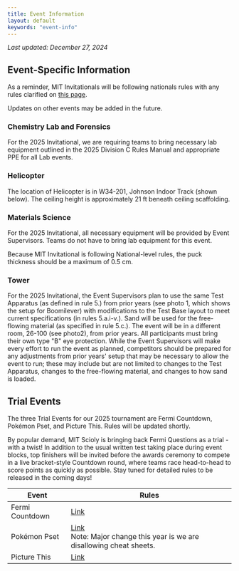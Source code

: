 ```yaml
---
title: Event Information
layout: default
keywords: "event-info"
---
```

_Last updated: December 27, 2024_

## Event-Specific Information

As a reminder, MIT Invitationals will be following nationals rules with any rules clarified on [this page](https://www.soinc.org/events/rules-clarifications).

Updates on other events may be added in the future.

### Chemistry Lab and Forensics

For the 2025 Invitational, we are requiring teams to bring necessary lab equipment outlined in the 2025 Division C Rules Manual and appropriate PPE for all Lab events.

### Helicopter

The location of Helicopter is in W34-201, Johnson Indoor Track (shown below). The ceiling height is approximately 21 ft beneath ceiling scaffolding.

### Materials Science

For the 2025 Invitational, all necessary equipment will be provided by Event Supervisors. Teams do not have to bring lab equipment for this event.

Because MIT Invitational is following National-level rules, the puck thickness should be a maximum of 0.5 cm.

### Tower

For the 2025 Invitational, the Event Supervisors plan to use the same Test Apparatus (as defined in rule 5.) from prior years (see photo 1, which shows the setup for Boomilever) with modifications to the Test Base layout to meet current specifications (in rules 5.a.i-v.). Sand will be used for the free-flowing material (as specified in rule 5.c.). The event will be in a different room, 26-100 (see photo2), from prior years. All participants must bring their own type "B" eye protection. While the Event Supervisors will make every effort to run the event as planned, competitors should be prepared for any adjustments from prior years' setup that may be necessary to allow the event to run; these may include but are not limited to changes to the Test Apparatus, changes to the free-flowing material, and changes to how sand is loaded.

## Trial Events

The three Trial Events for our 2025 tournament are Fermi Countdown, Pokémon Pset, and Picture This. Rules will be updated shortly.

By popular demand, MIT Scioly is bringing back Fermi Questions as a trial - with a twist! In addition to the usual written test taking place during event blocks, top finishers will be invited before the awards ceremony to compete in a live bracket-style Countdown round, where teams race head-to-head to score points as quickly as possible. Stay tuned for detailed rules to be released in the coming days!

| Event           | Rules                                                                                                                                                         |
| --------------- | ------------------------------------------------------------------------------------------------------------------------------------------------------------- |
| Fermi Countdown | [Link](https://drive.google.com/file/d/1sUuSIl_eE2HbjcWVEponJ4TLDQMdTppQ/view)                                                                                |
| Pokémon Pset   | [Link](https://drive.google.com/file/d/117AIl28toFFcWWeYRC3T-OUo6WO3y6H7/view?usp=sharing)<br />Note: Major change this year is we are disallowing cheat sheets. |
| Picture This    | [Link](https://drive.google.com/file/d/1Q2nKKKXlnB3gKfZrr-8GhFqJEdwhvshJ/view)|
